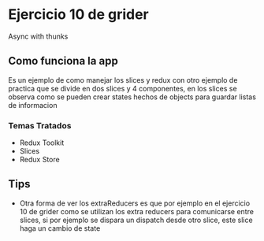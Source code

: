 # Ejercicio 10 de grider

Async with thunks

## Como funciona la app

Es un ejemplo de como manejar los slices y redux con otro ejemplo de practica que se divide en dos slices y 4 componentes, en los slices se observa como se pueden crear states hechos de objects para guardar listas de informacion

### Temas Tratados

- Redux Toolkit
- Slices
- Redux Store

## Tips

- Otra forma de ver los extraReducers es que por ejemplo en el ejercicio 10 de grider como se utilizan los extra reducers para comunicarse entre slices, si por ejemplo se dispara un dispatch desde otro slice, este slice haga un cambio de state
